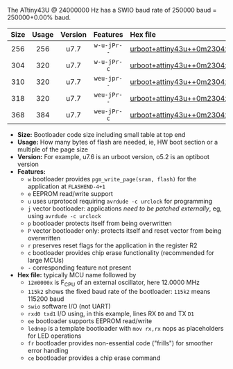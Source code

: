 The ATtiny43U @ 24000000 Hz has a SWIO baud rate of 250000 baud = 250000+0.00% baud.

|Size|Usage|Version|Features|Hex file|
|:-:|:-:|:-:|:-:|:--|
|256|256|u7.7|`w-u-jPr--`|[urboot+attiny43u++0m2304x++++2k4_swio_rxb0_txb1_lednop.hex](https://raw.githubusercontent.com/stefanrueger/urboot.hex/main/mcus/attiny43u/external_oscillator/fcpu++0m2304_Hz/br++++2k4_bps/urboot+attiny43u++0m2304x++++2k4_swio_rxb0_txb1_lednop.hex)|
|304|320|u7.7|`w-u-jPr-c`|[urboot+attiny43u++0m2304x++++2k4_swio_rxb0_txb1_lednop_fr_ce.hex](https://raw.githubusercontent.com/stefanrueger/urboot.hex/main/mcus/attiny43u/external_oscillator/fcpu++0m2304_Hz/br++++2k4_bps/urboot+attiny43u++0m2304x++++2k4_swio_rxb0_txb1_lednop_fr_ce.hex)|
|310|320|u7.7|`weu-jpr--`|[urboot+attiny43u++0m2304x++++2k4_swio_rxb0_txb1_ee_lednop.hex](https://raw.githubusercontent.com/stefanrueger/urboot.hex/main/mcus/attiny43u/external_oscillator/fcpu++0m2304_Hz/br++++2k4_bps/urboot+attiny43u++0m2304x++++2k4_swio_rxb0_txb1_ee_lednop.hex)|
|318|320|u7.7|`weu-jPr--`|[urboot+attiny43u++0m2304x++++2k4_swio_rxb0_txb1_ee.hex](https://raw.githubusercontent.com/stefanrueger/urboot.hex/main/mcus/attiny43u/external_oscillator/fcpu++0m2304_Hz/br++++2k4_bps/urboot+attiny43u++0m2304x++++2k4_swio_rxb0_txb1_ee.hex)|
|368|384|u7.7|`weu-jPr-c`|[urboot+attiny43u++0m2304x++++2k4_swio_rxb0_txb1_ee_lednop_fr_ce.hex](https://raw.githubusercontent.com/stefanrueger/urboot.hex/main/mcus/attiny43u/external_oscillator/fcpu++0m2304_Hz/br++++2k4_bps/urboot+attiny43u++0m2304x++++2k4_swio_rxb0_txb1_ee_lednop_fr_ce.hex)|

- **Size:** Bootloader code size including small table at top end
- **Usage:** How many bytes of flash are needed, ie, HW boot section or a multiple of the page size
- **Version:** For example, u7.6 is an urboot version, o5.2 is an optiboot version
- **Features:**
  + `w` bootloader provides `pgm_write_page(sram, flash)` for the application at `FLASHEND-4+1`
  + `e` EEPROM read/write support
  + `u` uses urprotocol requiring `avrdude -c urclock` for programming
  + `j` vector bootloader: applications *need to be patched externally*, eg, using `avrdude -c urclock`
  + `p` bootloader protects itself from being overwritten
  + `P` vector bootloader only: protects itself and reset vector from being overwritten
  + `r` preserves reset flags for the application in the register R2
  + `c` bootloader provides chip erase functionality (recommended for large MCUs)
  + `-` corresponding feature not present
- **Hex file:** typically MCU name followed by
  + `12m0000x` is F<sub>CPU</sub> of an external oscillator, here 12.0000 MHz
  + `115k2` shows the fixed baud rate of the bootloader: `115k2` means 115200 baud
  + `swio` software I/O (not UART)
  + `rxd0 txd1` I/O using, in this example, lines RX `D0` and TX `D1`
  + `ee` bootloader supports EEPROM read/write
  + `lednop` is a template bootloader with `mov rx,rx` nops as placeholders for LED operations
  + `fr` bootloader provides non-essential code ("frills") for smoother error handling
  + `ce` bootloader provides a chip erase command
